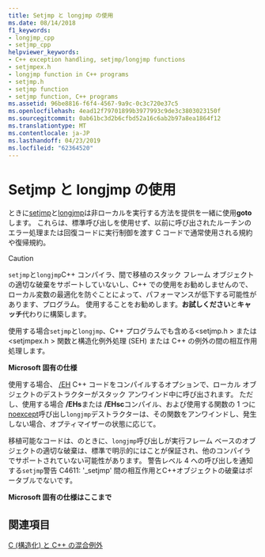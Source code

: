 ```yaml
---
title: Setjmp と longjmp の使用
ms.date: 08/14/2018
f1_keywords:
- longjmp_cpp
- setjmp_cpp
helpviewer_keywords:
- C++ exception handling, setjmp/longjmp functions
- setjmpex.h
- longjmp function in C++ programs
- setjmp.h
- setjmp function
- setjmp function, C++ programs
ms.assetid: 96be8816-f6f4-4567-9a9c-0c3c720e37c5
ms.openlocfilehash: 4ead12f79701899b3977993c9de3c3803023150f
ms.sourcegitcommit: 0ab61bc3d2b6cfbd52a16c6ab2b97a8ea1864f12
ms.translationtype: MT
ms.contentlocale: ja-JP
ms.lasthandoff: 04/23/2019
ms.locfileid: "62364520"
---
```

# <a name="using-setjmp-and-longjmp"></a>Setjmp と longjmp の使用

ときに[setjmp](../c-runtime-library/reference/setjmp.md)と[longjmp](../c-runtime-library/reference/longjmp.md)は非ローカルを実行する方法を提供を一緒に使用**goto**します。 これらは、標準呼び出しを使用せず、以前に呼び出されたルーチンのエラー処理または回復コードに実行制御を渡す C コードで通常使用される規約や復帰規約。

> [!CAUTION]
> `setjmp`と`longjmp`C++ コンパイラ、間で移植のスタック フレーム オブジェクトの適切な破棄をサポートしていないし、C++ での使用をお勧めしませんので、ローカル変数の最適化を防ぐことによって、パフォーマンスが低下する可能性があります、プログラム。 使用することをお勧めします。**お試しください**と**キャッチ**代わりに構築します。

使用する場合`setjmp`と`longjmp`、C++ プログラムでも含める\<setjmp.h > または\<setjmpex.h > 関数と構造化例外処理 (SEH) または C++ の例外の間の相互作用処理します。

**Microsoft 固有の仕様**

使用する場合、 [/EH](../build/reference/eh-exception-handling-model.md) C++ コードをコンパイルするオプションで、ローカル オブジェクトのデストラクターがスタック アンワインド中に呼び出されます。 ただし、使用する場合 **/EHs**または **/EHsc**コンパイル、および使用する関数の 1 つに[noexcept](../cpp/noexcept-cpp.md)呼び出し`longjmp`デストラクターは、その関数をアンワインドし、発生しない場合、オプティマイザーの状態に応じて。

移植可能なコードは、のときに、`longjmp`呼び出しが実行フレーム ベースのオブジェクトの適切な破棄は、標準で明示的にはことが保証され、他のコンパイラでサポートされていない可能性があります。 警告レベル 4 への呼び出しを通知する`setjmp`警告 C4611: '_setjmp' 間の相互作用とC++オブジェクトの破棄はポータブルでないです。

**Microsoft 固有の仕様はここまで**

## <a name="see-also"></a>関連項目

[C (構造化) と C++ の混合例外](../cpp/mixing-c-structured-and-cpp-exceptions.md)
